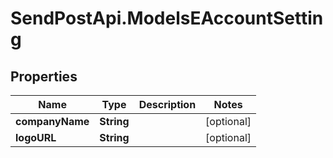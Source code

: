 # SendPostApi.ModelsEAccountSetting

## Properties
Name | Type | Description | Notes
------------ | ------------- | ------------- | -------------
**companyName** | **String** |  | [optional] 
**logoURL** | **String** |  | [optional] 


